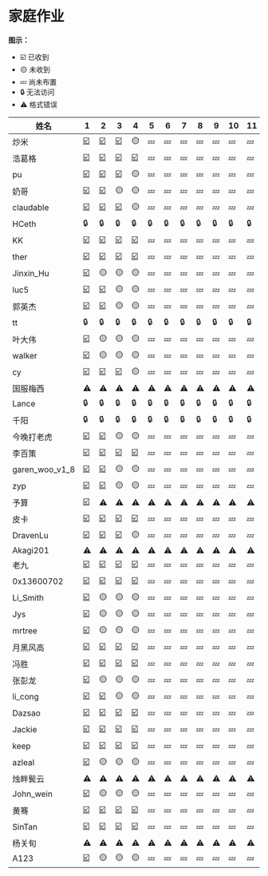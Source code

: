 # 家庭作业
**图示：**
- ☑️ 已收到
- 🟡 未收到
- 💤 尚未布置
- 🔒 无法访问
- ⚠️ 格式错误


| 姓名 | 1 | 2 | 3 | 4 | 5 | 6 | 7 | 8 | 9 | 10 | 11 | 12 |
| --- | --- | --- | --- | --- | --- | --- | --- | --- | --- | --- | --- | --- |
| 炒米 | [☑️](https://github.com/FZelin/zkshanghai-workshop/blob/main/lecture1-homework.md) | [☑️](https://github.com/FZelin/zkshanghai-workshop/blob/main/lecture2-homework.md) | [☑️](https://github.com/FZelin/zkshanghai-workshop/blob/main/lecture3-homework.md) | 🟡 | 💤 | 💤 | 💤 | 💤 | 💤 | 💤 | 💤 | 💤 |
| 浩葛格 | [☑️](https://github.com/ZKPeddie/zkshanghai-workshop/blob/main/lecture1-homework.md) | [☑️](https://github.com/ZKPeddie/zkshanghai-workshop/blob/main/lecture2-homework.md) | [☑️](https://github.com/ZKPeddie/zkshanghai-workshop/blob/main/lecture3-homework.md) | [☑️](https://github.com/ZKPeddie/zkshanghai-workshop/blob/main/lecture4-homework.md) | 💤 | 💤 | 💤 | 💤 | 💤 | 💤 | 💤 | 💤 |
| pu | [☑️](https://github.com/shipunyc/zkshanghai-workshop/blob/main/lecture1-homework.md) | [☑️](https://github.com/shipunyc/zkshanghai-workshop/blob/main/lecture2-homework.md) | [☑️](https://github.com/shipunyc/zkshanghai-workshop/blob/main/lecture3-homework.md) | 🟡 | 💤 | 💤 | 💤 | 💤 | 💤 | 💤 | 💤 | 💤 |
| 奶哥 | [☑️](https://github.com/sennmac/zkshanghai-workshop/blob/main/lecture1-homework.md) | [☑️](https://github.com/sennmac/zkshanghai-workshop/blob/main/lecture2-homework.md) | 🟡 | 🟡 | 💤 | 💤 | 💤 | 💤 | 💤 | 💤 | 💤 | 💤 |
| claudable | [☑️](https://github.com/ClaudeZsb/zkshanghai-workshop/blob/main/lecture1-homework.md) | [☑️](https://github.com/ClaudeZsb/zkshanghai-workshop/blob/main/lecture2-homework.md) | [☑️](https://github.com/ClaudeZsb/zkshanghai-workshop/blob/main/lecture3-homework.md) | 🟡 | 💤 | 💤 | 💤 | 💤 | 💤 | 💤 | 💤 | 💤 |
| HCeth | 🔒 | 🔒 | 🔒 | 🔒 | 🔒 | 🔒 | 🔒 | 🔒 | 🔒 | 🔒 | 🔒 | 🔒 |
| KK | [☑️](https://github.com/0xKKv7/zkshanghai-workshop/blob/main/lecture1-homework.md) | [☑️](https://github.com/0xKKv7/zkshanghai-workshop/blob/main/lecture2-homework.md) | [☑️](https://github.com/0xKKv7/zkshanghai-workshop/blob/main/lecture3-homework.md) | [☑️](https://github.com/0xKKv7/zkshanghai-workshop/blob/main/lecture4-homework.md) | 💤 | 💤 | 💤 | 💤 | 💤 | 💤 | 💤 | 💤 |
| ther | [☑️](https://github.com/ther0908/zkshanghai-workshop/blob/main/lecture1-homework.md) | [☑️](https://github.com/ther0908/zkshanghai-workshop/blob/main/lecture2-homework.md) | [☑️](https://github.com/ther0908/zkshanghai-workshop/blob/main/lecture3-homework.md) | [☑️](https://github.com/ther0908/zkshanghai-workshop/blob/main/lecture4-homework.md) | 💤 | 💤 | 💤 | 💤 | 💤 | 💤 | 💤 | 💤 |
| Jinxin_Hu | [☑️](https://github.com/hujinxinchengdu/zkshanghai-workshop/blob/main/lecture1-homework.md) | 🟡 | 🟡 | 🟡 | 💤 | 💤 | 💤 | 💤 | 💤 | 💤 | 💤 | 💤 |
| luc5 | [☑️](https://github.com/Lucshine/zkshanghai-workshop/blob/main/lecture1-homework.md) | [☑️](https://github.com/Lucshine/zkshanghai-workshop/blob/main/lecture2-homework.md) | 🟡 | 🟡 | 💤 | 💤 | 💤 | 💤 | 💤 | 💤 | 💤 | 💤 |
| 郭英杰 | [☑️](https://github.com/GalaIO/zkshanghai-workshop/blob/main/lecture1-homework.md) | [☑️](https://github.com/GalaIO/zkshanghai-workshop/blob/main/lecture2-homework.md) | 🟡 | 🟡 | 💤 | 💤 | 💤 | 💤 | 💤 | 💤 | 💤 | 💤 |
| tt | 🔒 | 🔒 | 🔒 | 🔒 | 🔒 | 🔒 | 🔒 | 🔒 | 🔒 | 🔒 | 🔒 | 🔒 |
| 叶大伟 | [☑️](https://github.com/nifengttz/zkshanghai-workshop/blob/main/lecture1-homework.md) | 🟡 | 🟡 | 🟡 | 💤 | 💤 | 💤 | 💤 | 💤 | 💤 | 💤 | 💤 |
| walker | [☑️](https://github.com/Pupil1999/zkshanghai-workshop/blob/main/lecture1-homework.md) | 🟡 | 🟡 | 🟡 | 💤 | 💤 | 💤 | 💤 | 💤 | 💤 | 💤 | 💤 |
| cy | [☑️](https://github.com/chrisyy2003/zkshanghai-workshop/blob/main/lecture1-homework.md) | [☑️](https://github.com/chrisyy2003/zkshanghai-workshop/blob/main/lecture2-homework.md) | [☑️](https://github.com/chrisyy2003/zkshanghai-workshop/blob/main/lecture3-homework.md) | 🟡 | 💤 | 💤 | 💤 | 💤 | 💤 | 💤 | 💤 | 💤 |
| 国服梅西 | ⚠️ | ⚠️ | ⚠️ | ⚠️ | ⚠️ | ⚠️ | ⚠️ | ⚠️ | ⚠️ | ⚠️ | ⚠️ | ⚠️ |
| Lance | 🔒 | 🔒 | 🔒 | 🔒 | 🔒 | 🔒 | 🔒 | 🔒 | 🔒 | 🔒 | 🔒 | 🔒 |
| 千阳 | 🔒 | 🔒 | 🔒 | 🔒 | 🔒 | 🔒 | 🔒 | 🔒 | 🔒 | 🔒 | 🔒 | 🔒 |
| 今晚打老虎 | [☑️](https://github.com/OxfordStreet/zkshanghai-workshop/blob/main/lecture1-homework.md) | [☑️](https://github.com/OxfordStreet/zkshanghai-workshop/blob/main/lecture2-homework.md) | 🟡 | 🟡 | 💤 | 💤 | 💤 | 💤 | 💤 | 💤 | 💤 | 💤 |
| 李百策 | [☑️](https://github.com/libaice/zkshanghai-workshop/blob/main/lecture1-homework.md) | [☑️](https://github.com/libaice/zkshanghai-workshop/blob/main/lecture2-homework.md) | [☑️](https://github.com/libaice/zkshanghai-workshop/blob/main/lecture3-homework.md) | [☑️](https://github.com/libaice/zkshanghai-workshop/blob/main/lecture4-homework.md) | 💤 | 💤 | 💤 | 💤 | 💤 | 💤 | 💤 | 💤 |
| garen_woo_v1_8 | [☑️](https://github.com/GarenWoo/zkshanghai-workshop/blob/main/lecture1-homework.md) | [☑️](https://github.com/GarenWoo/zkshanghai-workshop/blob/main/lecture2-homework.md) | 🟡 | 🟡 | 💤 | 💤 | 💤 | 💤 | 💤 | 💤 | 💤 | 💤 |
| zyp | [☑️](https://github.com/breeze2501/zkshanghai-workshop/blob/main/lecture1-homework.md) | [☑️](https://github.com/breeze2501/zkshanghai-workshop/blob/main/lecture2-homework.md) | 🟡 | 🟡 | 💤 | 💤 | 💤 | 💤 | 💤 | 💤 | 💤 | 💤 |
| 予算 | [☑️](https://github.com/YUsuan1213/zkshanghai-workshop/blob/main/lecture1-homework.md) | ⚠️ | ⚠️ | ⚠️ | ⚠️ | ⚠️ | ⚠️ | ⚠️ | ⚠️ | ⚠️ | ⚠️ | ⚠️ |
| 皮卡 | [☑️](https://github.com/wenjin1997/zkshanghai-workshop/blob/main/lecture1-homework.md) | [☑️](https://github.com/wenjin1997/zkshanghai-workshop/blob/main/lecture2-homework.md) | [☑️](https://github.com/wenjin1997/zkshanghai-workshop/blob/main/lecture3-homework.md) | [☑️](https://github.com/wenjin1997/zkshanghai-workshop/blob/main/lecture4-homework.md) | 💤 | 💤 | 💤 | 💤 | 💤 | 💤 | 💤 | 💤 |
| DravenLu | [☑️](https://github.com/Dispa1r/zkshanghai-workshop/blob/main/lecture1-homework.md) | [☑️](https://github.com/Dispa1r/zkshanghai-workshop/blob/main/lecture2-homework.md) | [☑️](https://github.com/Dispa1r/zkshanghai-workshop/blob/main/lecture3-homework.md) | 🟡 | 💤 | 💤 | 💤 | 💤 | 💤 | 💤 | 💤 | 💤 |
| Akagi201 | ⚠️ | ⚠️ | ⚠️ | ⚠️ | ⚠️ | ⚠️ | ⚠️ | ⚠️ | ⚠️ | ⚠️ | ⚠️ | ⚠️ |
| 老九 | [☑️](https://github.com/lane2/zkshanghai-workshop/blob/main/lecture1-homework.md) | [☑️](https://github.com/lane2/zkshanghai-workshop/blob/main/lecture2-homework.md) | [☑️](https://github.com/lane2/zkshanghai-workshop/blob/main/lecture3-homework.md) | [☑️](https://github.com/lane2/zkshanghai-workshop/blob/main/lecture4-homework.md) | 💤 | 💤 | 💤 | 💤 | 💤 | 💤 | 💤 | 💤 |
| 0x13600702 | [☑️](https://github.com/txgyy/zkshanghai-workshop/blob/main/lecture1-homework.md) | [☑️](https://github.com/txgyy/zkshanghai-workshop/blob/main/lecture2-homework.md) | [☑️](https://github.com/txgyy/zkshanghai-workshop/blob/main/lecture3-homework.md) | [☑️](https://github.com/txgyy/zkshanghai-workshop/blob/main/lecture4-homework.md) | 💤 | 💤 | 💤 | 💤 | 💤 | 💤 | 💤 | 💤 |
| Li_Smith | [☑️](https://github.com/baidang201/zkcourse-homework/blob/main/lecture1-homework.md) | 🟡 | 🟡 | 🟡 | 💤 | 💤 | 💤 | 💤 | 💤 | 💤 | 💤 | 💤 |
| Jys | [☑️](https://github.com/YashuoKim/zkshanghai-workshop/blob/main/lecture1-homework.md) | 🟡 | 🟡 | 🟡 | 💤 | 💤 | 💤 | 💤 | 💤 | 💤 | 💤 | 💤 |
| mrtree | [☑️](https://github.com/mrttree/zkcourse-homework/blob/main/lecture1-homework.md) | 🟡 | 🟡 | 🟡 | 💤 | 💤 | 💤 | 💤 | 💤 | 💤 | 💤 | 💤 |
| 月黑风高 | [☑️](https://github.com/NightOnDark/zkshanghai-workshop/blob/main/lecture1-homework.md) | [☑️](https://github.com/NightOnDark/zkshanghai-workshop/blob/main/lecture2-homework.md) | [☑️](https://github.com/NightOnDark/zkshanghai-workshop/blob/main/lecture3-homework.md) | [☑️](https://github.com/NightOnDark/zkshanghai-workshop/blob/main/lecture4-homework.md) | 💤 | 💤 | 💤 | 💤 | 💤 | 💤 | 💤 | 💤 |
| 冯胜 | [☑️](https://github.com/fsheng81/zkcourse-homework-fsheng/blob/main/lecture1-homework.md) | [☑️](https://github.com/fsheng81/zkcourse-homework-fsheng/blob/main/lecture2-homework.md) | [☑️](https://github.com/fsheng81/zkcourse-homework-fsheng/blob/main/lecture3-homework.md) | [☑️](https://github.com/fsheng81/zkcourse-homework-fsheng/blob/main/lecture4-homework.md) | 💤 | 💤 | 💤 | 💤 | 💤 | 💤 | 💤 | 💤 |
| 张彭龙 | [☑️](https://github.com/zhangdaozhu/zkcourse-homework/blob/main/lecture1-homework.md) | 🟡 | 🟡 | 🟡 | 💤 | 💤 | 💤 | 💤 | 💤 | 💤 | 💤 | 💤 |
| li_cong | [☑️](https://github.com/congli35/zkcourse-homework/blob/main/lecture1-homework.md) | [☑️](https://github.com/congli35/zkcourse-homework/blob/main/lecture2-homework.md) | 🟡 | 🟡 | 💤 | 💤 | 💤 | 💤 | 💤 | 💤 | 💤 | 💤 |
| Dazsao | [☑️](https://github.com/DessertHeart/zkshanghai-workshop/blob/main/lecture1-homework.md) | [☑️](https://github.com/DessertHeart/zkshanghai-workshop/blob/main/lecture2-homework.md) | [☑️](https://github.com/DessertHeart/zkshanghai-workshop/blob/main/lecture3-homework.md) | [☑️](https://github.com/DessertHeart/zkshanghai-workshop/blob/main/lecture4-homework.md) | 💤 | 💤 | 💤 | 💤 | 💤 | 💤 | 💤 | 💤 |
| Jackie | [☑️](https://github.com/Jackietan99/zkcourse-homework/blob/main/lecture1-homework.md) | [☑️](https://github.com/Jackietan99/zkcourse-homework/blob/main/lecture2-homework.md) | [☑️](https://github.com/Jackietan99/zkcourse-homework/blob/main/lecture3-homework.md) | [☑️](https://github.com/Jackietan99/zkcourse-homework/blob/main/lecture4-homework.md) | 💤 | 💤 | 💤 | 💤 | 💤 | 💤 | 💤 | 💤 |
| keep | [☑️](https://github.com/readygo67/zkshanghai-workshop/blob/main/lecture1-homework.md) | [☑️](https://github.com/readygo67/zkshanghai-workshop/blob/main/lecture2-homework.md) | [☑️](https://github.com/readygo67/zkshanghai-workshop/blob/main/lecture3-homework.md) | [☑️](https://github.com/readygo67/zkshanghai-workshop/blob/main/lecture4-homework.md) | 💤 | 💤 | 💤 | 💤 | 💤 | 💤 | 💤 | 💤 |
| azleal | [☑️](https://github.com/Azleal/zkshanghai-workshop/blob/main/lecture1-homework.md) | 🟡 | 🟡 | 🟡 | 💤 | 💤 | 💤 | 💤 | 💤 | 💤 | 💤 | 💤 |
| 烛畔鬓云 | ⚠️ | ⚠️ | ⚠️ | ⚠️ | ⚠️ | ⚠️ | ⚠️ | ⚠️ | ⚠️ | ⚠️ | ⚠️ | ⚠️ |
| John_wein | [☑️](https://github.com/zliu265/zkshanghai-workshop/blob/main/lecture1-homework.md) | 🟡 | 🟡 | 🟡 | 💤 | 💤 | 💤 | 💤 | 💤 | 💤 | 💤 | 💤 |
| 黄骞 | [☑️](https://github.com/huangqian1985/zkshanghai-workshop/blob/main/lecture1-homework.md) | [☑️](https://github.com/huangqian1985/zkshanghai-workshop/blob/main/lecture2-homework.md) | [☑️](https://github.com/huangqian1985/zkshanghai-workshop/blob/main/lecture3-homework.md) | [☑️](https://github.com/huangqian1985/zkshanghai-workshop/blob/main/lecture4-homework.md) | 💤 | 💤 | 💤 | 💤 | 💤 | 💤 | 💤 | 💤 |
| SinTan | [☑️](https://github.com/sintan1071/zkshanghai-workshop/blob/main/lecture1-homework.md) | [☑️](https://github.com/sintan1071/zkshanghai-workshop/blob/main/lecture2-homework.md) | [☑️](https://github.com/sintan1071/zkshanghai-workshop/blob/main/lecture3-homework.md) | [☑️](https://github.com/sintan1071/zkshanghai-workshop/blob/main/lecture4-homework.md) | 💤 | 💤 | 💤 | 💤 | 💤 | 💤 | 💤 | 💤 |
| 杨关旬 | ⚠️ | ⚠️ | ⚠️ | ⚠️ | ⚠️ | ⚠️ | ⚠️ | ⚠️ | ⚠️ | ⚠️ | ⚠️ | ⚠️ |
| A123 | [☑️](https://github.com/dcbd2e4038/zkshanghai-workshop/blob/main/lecture1-homework.md) | 🟡 | 🟡 | 🟡 | 💤 | 💤 | 💤 | 💤 | 💤 | 💤 | 💤 | 💤 |
